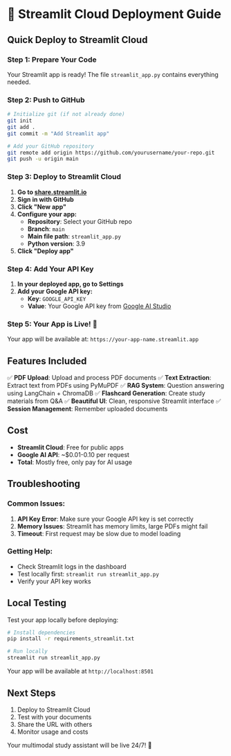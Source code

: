 # 🚀 Streamlit Cloud Deployment Guide

## Quick Deploy to Streamlit Cloud

### Step 1: Prepare Your Code
Your Streamlit app is ready! The file `streamlit_app.py` contains everything needed.

### Step 2: Push to GitHub
```bash
# Initialize git (if not already done)
git init
git add .
git commit -m "Add Streamlit app"

# Add your GitHub repository
git remote add origin https://github.com/yourusername/your-repo.git
git push -u origin main
```

### Step 3: Deploy to Streamlit Cloud

1. **Go to [share.streamlit.io](https://share.streamlit.io)**
2. **Sign in with GitHub**
3. **Click "New app"**
4. **Configure your app:**
   - **Repository**: Select your GitHub repo
   - **Branch**: `main`
   - **Main file path**: `streamlit_app.py`
   - **Python version**: 3.9
5. **Click "Deploy app"**

### Step 4: Add Your API Key

1. **In your deployed app, go to Settings**
2. **Add your Google API key:**
   - **Key**: `GOOGLE_API_KEY`
   - **Value**: Your Google API key from [Google AI Studio](https://makersuite.google.com/app/apikey)

### Step 5: Your App is Live! 🎉

Your app will be available at: `https://your-app-name.streamlit.app`

## Features Included

✅ **PDF Upload**: Upload and process PDF documents
✅ **Text Extraction**: Extract text from PDFs using PyMuPDF
✅ **RAG System**: Question answering using LangChain + ChromaDB
✅ **Flashcard Generation**: Create study materials from Q&A
✅ **Beautiful UI**: Clean, responsive Streamlit interface
✅ **Session Management**: Remember uploaded documents

## Cost

- **Streamlit Cloud**: Free for public apps
- **Google AI API**: ~$0.01-0.10 per request
- **Total**: Mostly free, only pay for AI usage

## Troubleshooting

### Common Issues:

1. **API Key Error**: Make sure your Google API key is set correctly
2. **Memory Issues**: Streamlit has memory limits, large PDFs might fail
3. **Timeout**: First request may be slow due to model loading

### Getting Help:
- Check Streamlit logs in the dashboard
- Test locally first: `streamlit run streamlit_app.py`
- Verify your API key works

## Local Testing

Test your app locally before deploying:

```bash
# Install dependencies
pip install -r requirements_streamlit.txt

# Run locally
streamlit run streamlit_app.py
```

Your app will be available at `http://localhost:8501`

## Next Steps

1. Deploy to Streamlit Cloud
2. Test with your documents
3. Share the URL with others
4. Monitor usage and costs

Your multimodal study assistant will be live 24/7! 🎉 